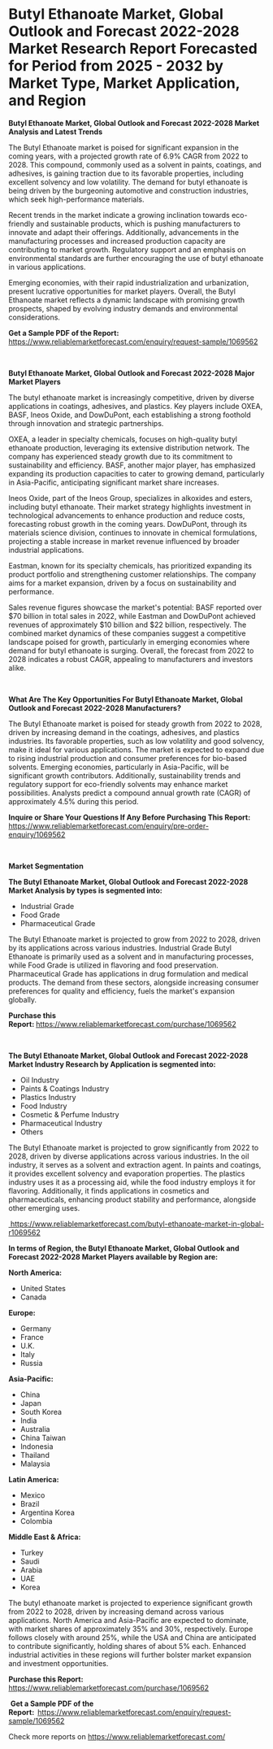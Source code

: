 <p><h1>Butyl Ethanoate Market, Global Outlook and Forecast 2022-2028 Market Research Report Forecasted for Period from 2025 -  2032 by Market Type, Market Application, and Region</h1></p><p><strong>Butyl Ethanoate Market, Global Outlook and Forecast 2022-2028 Market Analysis and Latest Trends</strong></p>
<p><p>The Butyl Ethanoate market is poised for significant expansion in the coming years, with a projected growth rate of 6.9% CAGR from 2022 to 2028. This compound, commonly used as a solvent in paints, coatings, and adhesives, is gaining traction due to its favorable properties, including excellent solvency and low volatility. The demand for butyl ethanoate is being driven by the burgeoning automotive and construction industries, which seek high-performance materials.</p><p>Recent trends in the market indicate a growing inclination towards eco-friendly and sustainable products, which is pushing manufacturers to innovate and adapt their offerings. Additionally, advancements in the manufacturing processes and increased production capacity are contributing to market growth. Regulatory support and an emphasis on environmental standards are further encouraging the use of butyl ethanoate in various applications.</p><p>Emerging economies, with their rapid industrialization and urbanization, present lucrative opportunities for market players. Overall, the Butyl Ethanoate market reflects a dynamic landscape with promising growth prospects, shaped by evolving industry demands and environmental considerations.</p></p>
<p><strong>Get a Sample PDF of the Report:&nbsp;</strong> <a href="https://www.reliablemarketforecast.com/enquiry/request-sample/1069562?utm_campaign=2449&utm_medium=2&utm_source=Github&utm_content=ia&utm_term=21032025&utm_id=butyl-ethanoate-market-global-outlook-and-forecast-2022-2028">https://www.reliablemarketforecast.com/enquiry/request-sample/1069562</a></p>
<p>&nbsp;</p>
<p><strong>Butyl Ethanoate Market, Global Outlook and Forecast 2022-2028 Major Market Players</strong></p>
<p><p>The butyl ethanoate market is increasingly competitive, driven by diverse applications in coatings, adhesives, and plastics. Key players include OXEA, BASF, Ineos Oxide, and DowDuPont, each establishing a strong foothold through innovation and strategic partnerships.</p><p>OXEA, a leader in specialty chemicals, focuses on high-quality butyl ethanoate production, leveraging its extensive distribution network. The company has experienced steady growth due to its commitment to sustainability and efficiency. BASF, another major player, has emphasized expanding its production capacities to cater to growing demand, particularly in Asia-Pacific, anticipating significant market share increases.</p><p>Ineos Oxide, part of the Ineos Group, specializes in alkoxides and esters, including butyl ethanoate. Their market strategy highlights investment in technological advancements to enhance production and reduce costs, forecasting robust growth in the coming years. DowDuPont, through its materials science division, continues to innovate in chemical formulations, projecting a stable increase in market revenue influenced by broader industrial applications.</p><p>Eastman, known for its specialty chemicals, has prioritized expanding its product portfolio and strengthening customer relationships. The company aims for a market expansion, driven by a focus on sustainability and performance.</p><p>Sales revenue figures showcase the market's potential: BASF reported over $70 billion in total sales in 2022, while Eastman and DowDuPont achieved revenues of approximately $10 billion and $22 billion, respectively. The combined market dynamics of these companies suggest a competitive landscape poised for growth, particularly in emerging economies where demand for butyl ethanoate is surging. Overall, the forecast from 2022 to 2028 indicates a robust CAGR, appealing to manufacturers and investors alike.</p></p>
<p>&nbsp;</p>
<p><strong>What Are The Key Opportunities For Butyl Ethanoate Market, Global Outlook and Forecast 2022-2028 Manufacturers?</strong></p>
<p><p>The Butyl Ethanoate market is poised for steady growth from 2022 to 2028, driven by increasing demand in the coatings, adhesives, and plastics industries. Its favorable properties, such as low volatility and good solvency, make it ideal for various applications. The market is expected to expand due to rising industrial production and consumer preferences for bio-based solvents. Emerging economies, particularly in Asia-Pacific, will be significant growth contributors. Additionally, sustainability trends and regulatory support for eco-friendly solvents may enhance market possibilities. Analysts predict a compound annual growth rate (CAGR) of approximately 4.5% during this period.</p></p>
<p><strong>Inquire or Share Your Questions If Any Before Purchasing This Report:</strong> <a href="https://www.reliablemarketforecast.com/enquiry/pre-order-enquiry/1069562?utm_campaign=2449&utm_medium=2&utm_source=Github&utm_content=ia&utm_term=21032025&utm_id=butyl-ethanoate-market-global-outlook-and-forecast-2022-2028">https://www.reliablemarketforecast.com/enquiry/pre-order-enquiry/1069562</a></p>
<p>&nbsp;</p>
<p><strong>Market Segmentation</strong></p>
<p><strong>The Butyl Ethanoate Market, Global Outlook and Forecast 2022-2028 Market Analysis by types is segmented into:</strong></p>
<p><ul><li>Industrial Grade</li><li>Food Grade</li><li>Pharmaceutical Grade</li></ul></p>
<p><p>The Butyl Ethanoate market is projected to grow from 2022 to 2028, driven by its applications across various industries. Industrial Grade Butyl Ethanoate is primarily used as a solvent and in manufacturing processes, while Food Grade is utilized in flavoring and food preservation. Pharmaceutical Grade has applications in drug formulation and medical products. The demand from these sectors, alongside increasing consumer preferences for quality and efficiency, fuels the market's expansion globally.</p></p>
<p><strong>Purchase this Report:&nbsp;</strong><a href="https://www.reliablemarketforecast.com/purchase/1069562?utm_campaign=2449&utm_medium=2&utm_source=Github&utm_content=ia&utm_term=21032025&utm_id=butyl-ethanoate-market-global-outlook-and-forecast-2022-2028">https://www.reliablemarketforecast.com/purchase/1069562</a></p>
<p>&nbsp;</p>
<p><strong>The Butyl Ethanoate Market, Global Outlook and Forecast 2022-2028 Market Industry Research by Application is segmented into:</strong></p>
<p><ul><li>Oil Industry</li><li>Paints & Coatings Industry</li><li>Plastics Industry</li><li>Food Industry</li><li>Cosmetic & Perfume Industry</li><li>Pharmaceutical Industry</li><li>Others</li></ul></p>
<p><p>The Butyl Ethanoate market is projected to grow significantly from 2022 to 2028, driven by diverse applications across various industries. In the oil industry, it serves as a solvent and extraction agent. In paints and coatings, it provides excellent solvency and evaporation properties. The plastics industry uses it as a processing aid, while the food industry employs it for flavoring. Additionally, it finds applications in cosmetics and pharmaceuticals, enhancing product stability and performance, alongside other emerging uses.</p></p>
<p><a href="https://www.reliablemarketforecast.com/butyl-ethanoate-market-in-global-r1069562?utm_campaign=2449&utm_medium=2&utm_source=Github&utm_content=ia&utm_term=21032025&utm_id=butyl-ethanoate-market-global-outlook-and-forecast-2022-2028">&nbsp;https://www.reliablemarketforecast.com/butyl-ethanoate-market-in-global-r1069562</a></p>
<p><strong>In terms of Region, the Butyl Ethanoate Market, Global Outlook and Forecast 2022-2028 Market Players available by Region are:</strong></p>
<p>
    <p> <strong> North America: </strong>
        <ul>
            <li>United States</li>
            <li>Canada</li>
        </ul>
        </p> 
    <p> <strong> Europe: </strong>
        <ul>
            <li>Germany</li>
            <li>France</li>
            <li>U.K.</li>
            <li>Italy</li>
            <li>Russia</li>
        </ul>
        </p> 
    <p> <strong> Asia-Pacific: </strong>
        <ul>
            <li>China</li>
            <li>Japan</li>
            <li>South Korea</li>
            <li>India</li>
            <li>Australia</li>
            <li>China Taiwan</li>
            <li>Indonesia</li>
            <li>Thailand</li>
            <li>Malaysia</li>
        </ul>
        </p> 
    <p> <strong> Latin America: </strong>
        <ul>
            <li>Mexico</li>
            <li>Brazil</li>
            <li>Argentina Korea</li>
            <li>Colombia</li>
        </ul>
        </p> 
    <p> <strong> Middle East & Africa: </strong>
        <ul>
            <li>Turkey</li>
            <li>Saudi</li>
            <li>Arabia</li>
            <li>UAE</li>
            <li>Korea</li>
        </ul>
    </p>
    </p>
<p><p>The butyl ethanoate market is projected to experience significant growth from 2022 to 2028, driven by increasing demand across various applications. North America and Asia-Pacific are expected to dominate, with market shares of approximately 35% and 30%, respectively. Europe follows closely with around 25%, while the USA and China are anticipated to contribute significantly, holding shares of about 5% each. Enhanced industrial activities in these regions will further bolster market expansion and investment opportunities.</p></p>
<p><strong>Purchase this Report: </strong><a href="https://www.reliablemarketforecast.com/purchase/1069562?utm_campaign=2449&utm_medium=2&utm_source=Github&utm_content=ia&utm_term=21032025&utm_id=butyl-ethanoate-market-global-outlook-and-forecast-2022-2028">https://www.reliablemarketforecast.com/purchase/1069562</a></p>
<p>&nbsp;<strong>Get a Sample PDF of the Report:&nbsp;&nbsp;</strong><a href="https://www.reliablemarketforecast.com/enquiry/request-sample/1069562?utm_campaign=2449&utm_medium=2&utm_source=Github&utm_content=ia&utm_term=21032025&utm_id=butyl-ethanoate-market-global-outlook-and-forecast-2022-2028">https://www.reliablemarketforecast.com/enquiry/request-sample/1069562</a></p>
<p><strong></strong></p>
<p>Check more reports on <a href="https://www.reliablemarketforecast.com/?utm_campaign=2449&utm_medium=2&utm_source=Github&utm_content=ia&utm_term=21032025&utm_id=butyl-ethanoate-market-global-outlook-and-forecast-2022-2028">https://www.reliablemarketforecast.com/</a></p>